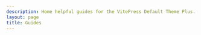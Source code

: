 ```yaml
---
description: Home helpful guides for the VitePress Default Theme Plus.
layout: page
title: Guides
---
```


<script setup>
import {
  VPLCollectionPage,
  VPLCollectionPageTitle,
  VPLCollectionItems
} from '@lando/vitepress-theme-default-plus'
</script>

<VPLCollectionPage>
  <VPLCollectionPageTitle>
    <template #title>
      DAT BLOG
    </template>
    <template #lead>
      stuyff adn thiangsoejp
      oj pgojseg
    </template>
  </VPLCollectionPageTitle>
  <VPLCollectionItems size="small"/>
</VPLCollectionPage>
